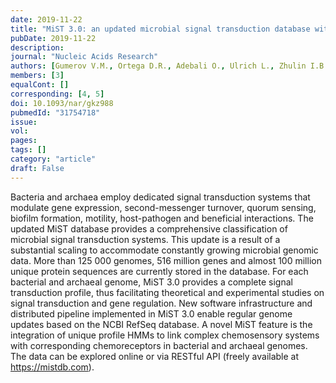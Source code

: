 ```yaml
---
date: 2019-11-22
title: "MiST 3.0: an updated microbial signal transduction database with an emphasis on chemosensory systems"
pubDate: 2019-11-22
description: 
journal: "Nucleic Acids Research"
authors: [Gumerov V.M., Ortega D.R., Adebali O., Ulrich L., Zhulin I.B.]
members: [3]
equalCont: []
corresponding: [4, 5]
doi: 10.1093/nar/gkz988
pubmedId: "31754718"
issue: 
vol: 
pages: 
tags: []
category: "article"
draft: False
---
```


Bacteria and archaea employ dedicated signal transduction systems that modulate gene expression, second-messenger turnover, quorum sensing, biofilm formation, motility, host-pathogen and beneficial interactions. The updated MiST database provides a comprehensive classification of microbial signal transduction systems. This update is a result of a substantial scaling to accommodate constantly growing microbial genomic data. More than 125 000 genomes, 516 million genes and almost 100 million unique protein sequences are currently stored in the database. For each bacterial and archaeal genome, MiST 3.0 provides a complete signal transduction profile, thus facilitating theoretical and experimental studies on signal transduction and gene regulation. New software infrastructure and distributed pipeline implemented in MiST 3.0 enable regular genome updates based on the NCBI RefSeq database. A novel MiST feature is the integration of unique profile HMMs to link complex chemosensory systems with corresponding chemoreceptors in bacterial and archaeal genomes. The data can be explored online or via RESTful API (freely available at https://mistdb.com).